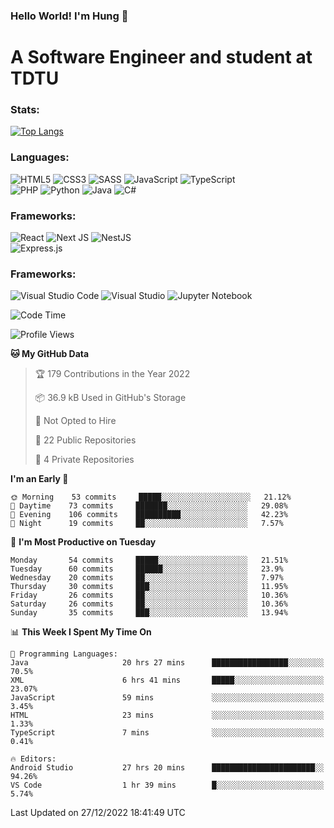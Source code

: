 ### Hello World! I'm Hung :wave:

# A Software Engineer and student at TDTU

### Stats:
[![Top Langs](https://github-readme-stats.vercel.app/api/top-langs/?username=Kuroo-nekoo&layout=compact)](https://github.com/anuraghazra/github-readme-stats)

### Languages:
![HTML5](https://img.shields.io/badge/html5-%23E34F26.svg?style=for-the-badge&logo=html5&logoColor=%23E34F26&color=white)
![CSS3](https://img.shields.io/badge/css3-%231572B6.svg?style=for-the-badge&logo=css3&logoColor=%231572B6&color=white)
![SASS](https://img.shields.io/badge/SASS-hotpink.svg?style=for-the-badge&logo=SASS&logoColor=hotpink&color=white)
![JavaScript](https://img.shields.io/badge/javascript-%23323330.svg?style=for-the-badge&logo=javascript&logoColor=%23F7DF1E)
![TypeScript](https://img.shields.io/badge/typescript-%23007ACC.svg?style=for-the-badge&logo=typescript&logoColor=%23007ACC&color=white)  
![PHP](https://img.shields.io/badge/php-%23777BB4.svg?style=for-the-badge&logo=php&logoColor=white)
![Python](https://img.shields.io/badge/python-3670A0?style=for-the-badge&logo=python&logoColor=ffdd54)
![Java](https://img.shields.io/badge/java-%23ED8B00.svg?style=for-the-badge&logo=java&logoColor=white)
![C#](https://img.shields.io/badge/c%23-%23239120.svg?style=for-the-badge&logo=c-sharp&logoColor=white)


### Frameworks:
![React](https://img.shields.io/badge/react-%2320232a.svg?style=for-the-badge&logo=react&logoColor=%%2361DAFB&color=white)
![Next JS](https://img.shields.io/badge/Next-black?style=for-the-badge&logo=next.js&logoColor=black&color=white)
![NestJS](https://img.shields.io/badge/nestjs-%23E0234E.svg?style=for-the-badge&logo=nestjs&logoColor=%23E0234E&color=white)  
![Express.js](https://img.shields.io/badge/express.js-%23404d59.svg?style=for-the-badge&logo=express&logoColor=%2361DAFB)

### Frameworks:
![Visual Studio Code](https://img.shields.io/badge/Visual%20Studio%20Code-0078d7.svg?style=for-the-badge&logo=visual-studio-code&logoColor=white)
![Visual Studio](https://img.shields.io/badge/Visual%20Studio-5C2D91.svg?style=for-the-badge&logo=visual-studio&logoColor=white)
![Jupyter Notebook](https://img.shields.io/badge/jupyter-%23FA0F00.svg?style=for-the-badge&logo=jupyter&logoColor=white)

<!--START_SECTION:waka-->
![Code Time](http://img.shields.io/badge/Code%20Time-268%20hrs%209%20mins-blue)

![Profile Views](http://img.shields.io/badge/Profile%20Views-7-blue)

**🐱 My GitHub Data** 

> 🏆 179 Contributions in the Year 2022
 > 
> 📦 36.9 kB Used in GitHub's Storage 
 > 
> 🚫 Not Opted to Hire
 > 
> 📜 22 Public Repositories 
 > 
> 🔑 4 Private Repositories  
 > 
**I'm an Early 🐤** 

```text
🌞 Morning    53 commits     █████░░░░░░░░░░░░░░░░░░░░   21.12% 
🌆 Daytime    73 commits     ███████░░░░░░░░░░░░░░░░░░   29.08% 
🌃 Evening    106 commits    ██████████░░░░░░░░░░░░░░░   42.23% 
🌙 Night      19 commits     ██░░░░░░░░░░░░░░░░░░░░░░░   7.57%

```
📅 **I'm Most Productive on Tuesday** 

```text
Monday       54 commits     █████░░░░░░░░░░░░░░░░░░░░   21.51% 
Tuesday      60 commits     ██████░░░░░░░░░░░░░░░░░░░   23.9% 
Wednesday    20 commits     ██░░░░░░░░░░░░░░░░░░░░░░░   7.97% 
Thursday     30 commits     ███░░░░░░░░░░░░░░░░░░░░░░   11.95% 
Friday       26 commits     ██░░░░░░░░░░░░░░░░░░░░░░░   10.36% 
Saturday     26 commits     ██░░░░░░░░░░░░░░░░░░░░░░░   10.36% 
Sunday       35 commits     ███░░░░░░░░░░░░░░░░░░░░░░   13.94%

```


📊 **This Week I Spent My Time On** 

```text
💬 Programming Languages: 
Java                     20 hrs 27 mins      █████████████████░░░░░░░░   70.5% 
XML                      6 hrs 41 mins       █████░░░░░░░░░░░░░░░░░░░░   23.07% 
JavaScript               59 mins             ░░░░░░░░░░░░░░░░░░░░░░░░░   3.45% 
HTML                     23 mins             ░░░░░░░░░░░░░░░░░░░░░░░░░   1.33% 
TypeScript               7 mins              ░░░░░░░░░░░░░░░░░░░░░░░░░   0.41%

🔥 Editors: 
Android Studio           27 hrs 20 mins      ███████████████████████░░   94.26% 
VS Code                  1 hr 39 mins        █░░░░░░░░░░░░░░░░░░░░░░░░   5.74%

```


 Last Updated on 27/12/2022 18:41:49 UTC
<!--END_SECTION:waka-->
